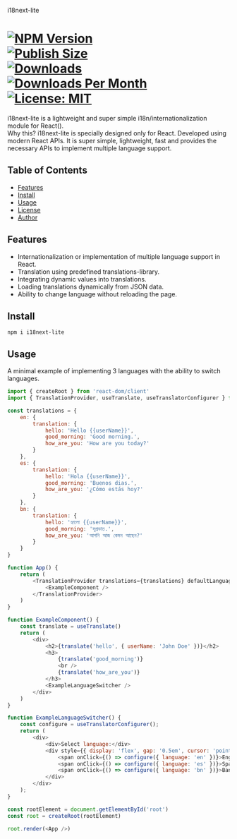 i18next-lite

[![NPM Version](https://img.shields.io/npm/v/i18next-lite.svg?branch=main)](https://www.npmjs.com/package/i18next-lite)  
[![Publish Size](https://badgen.net/packagephobia/publish/i18next-lite)](https://packagephobia.now.sh/result?p=i18next-lite)  
[![Downloads](https://img.shields.io/npm/dt/i18next-lite)](https://www.npmjs.com/package/i18next-lite)  
[![Downloads Per Month](https://img.shields.io/npm/dm/storage-sync-lite)](https://www.npmjs.com/package/i18next-lite)  
[![License: MIT](https://img.shields.io/badge/License-MIT-blue.svg)](https://github.com/SheikhAminul/i18next-lite/blob/main/LICENSE)  
================

i18next-lite is a lightweight and super simple i18n/internationalization module for React().  
Why this? i18next-lite is specially designed only for React. Developed using modern React APIs. It is super simple, lightweight, fast and provides the necessary APIs to implement multiple language support.

## Table of Contents

*   [Features](#features)
*   [Install](#install)
*   [Usage](#usage)
*   [License](#license)
*   [Author](#author)

## Features

*   Internationalization or implementation of multiple language support in React.
*   Translation using predefined translations-library.
*   Integrating dynamic values into translations.
*   Loading translations dynamically from JSON data.
*   Ability to change language without reloading the page.

## Install

```plaintext
npm i i18next-lite
```

## Usage

A minimal example of implementing 3 languages with the ability to switch languages.

```javascript
import { createRoot } from 'react-dom/client'
import { TranslationProvider, useTranslate, useTranslatorConfigurer } from 'i18next-lite'

const translations = {
    en: {
        translation: {
            hello: 'Hello {{userName}}',
            good_morning: 'Good morning.',
            how_are_you: 'How are you today?'
        }
    },
    es: {
        translation: {
            hello: 'Hola {{userName}}',
            good_morning: 'Buenos dias.',
            how_are_you: '¿Cómo estás hoy?'
        }
    },
    bn: {
        translation: {
            hello: 'হ্যালো {{userName}}',
            good_morning: 'সুপ্রভাত.',
            how_are_you: 'আপনি আজ কেমন আছেন?'
        }
    }
}

function App() {
    return (
        <TranslationProvider translations={translations} defaultLanguage='en'>
            <ExampleComponent />
        </TranslationProvider>
    )
}

function ExampleComponent() {
    const translate = useTranslate()
    return (
        <div>
            <h2>{translate('hello', { userName: 'John Doe' })}</h2>
            <h3>
                {translate('good_morning')}
                <br />
                {translate('how_are_you')}
            </h3>
            <ExampleLanguageSwitcher />
        </div>
    )
}

function ExampleLanguageSwitcher() {
    const configure = useTranslatorConfigurer();
    return (
        <div>
            <div>Select language:</div>
            <div style={{ display: 'flex', gap: '0.5em', cursor: 'pointer', color: 'blue' }} >
                <span onClick={() => configure({ language: 'en' })}>English</span>|
                <span onClick={() => configure({ language: 'es' })}>Spanish</span>|
                <span onClick={() => configure({ language: 'bn' })}>Bangla</span>
            </div>
        </div>
    );
}

const rootElement = document.getElementById('root')
const root = createRoot(rootElement)

root.render(<App />)
```